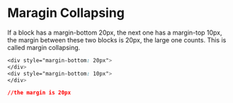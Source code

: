 
# Maragin Collapsing

If a block has a margin-bottom 20px, the next one has a margin-top 10px, the margin between these two blocks is 20px, the large one counts. This is called margin collapsing.

```css
<div style="margin-bottom: 20px">
</div>
<div style="margin-bottom: 10px">
</div>

//the margin is 20px
```
